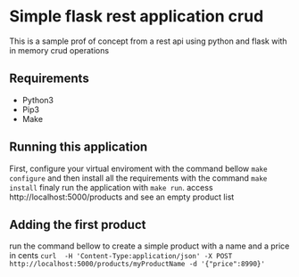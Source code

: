 # Simple flask rest application crud
This is a sample prof of concept from a rest api using python and flask with in memory crud operations

## Requirements
* Python3
* Pip3
* Make

## Running this application
First, configure your virtual enviroment with the command bellow
`make configure`
and then install all the requirements with the command `make install`
finaly run the application with `make run`.
access http://localhost:5000/products and see an empty product list
## Adding the first product
run the command bellow to create a simple product with a name and a price in cents
`curl  -H 'Content-Type:application/json' -X POST http://localhost:5000/products/myProductName -d '{"price":8990}'`
